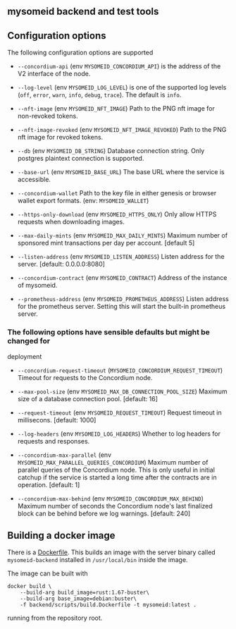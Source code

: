 ## mysomeid backend and test tools

## Configuration options

The following configuration options are supported

- `--concordium-api` (env `MYSOMEID_CONCORDIUM_API`) is the address of the V2
  interface of the node.

- `--log-level` (env `MYSOMEID_LOG_LEVEL`) is one of the supported log levels
  (`off`, `error`, `warn`, `info`, `debug`, `trace`). The default is `info`.

- `--nft-image` (env `MYSOMEID_NFT_IMAGE`) Path to the PNG nft image for
      non-revoked tokens.

- `--nft-image-revoked` (env `MYSOMEID_NFT_IMAGE_REVOKED`) Path to the PNG nft image for revoked tokens.

- `--db` (env `MYSOMEID_DB_STRING`) Database connection string. Only postgres
  plaintext connection is supported.

- `--base-url` (env `MYSOMEID_BASE_URL`) The base URL where the service is accessible.

- `--concordium-wallet` Path to the key file in either genesis or browser wallet
  export formats. (env: `MYSOMEID_WALLET`)

- `--https-only-download` (env `MYSOMEID_HTTPS_ONLY`)
   Only allow HTTPS requests when downloading images.

- `--max-daily-mints` (env `MYSOMEID_MAX_DAILY_MINTS`) Maximum number of
  sponsored mint transactions per day per account. [default 5]

- `--listen-address` (env `MYSOMEID_LISTEN_ADDRESS`) Listen address for the
  server. [default: 0.0.0.0:8080]

- `--concordium-contract` (env `MYSOMEID_CONTRACT`)
  Address of the instance of mysomeid.

- `--prometheus-address` (env `MYSOMEID_PROMETHEUS_ADDRESS`) Listen address for
  the prometheus server. Setting this will start the built-in prometheus server.

### The following options have sensible defaults but might be changed for
  deployment

- `--concordium-request-timeout` (`MYSOMEID_CONCORDIUM_REQUEST_TIMEOUT`) Timeout
  for requests to the Concordium node.

- `--max-pool-size` (env `MYSOMEID_MAX_DB_CONNECTION_POOL_SIZE`) Maximum size of
  a database connection pool. [default: 16]

- `--request-timeout` (env `MYSOMEID_REQUEST_TIMEOUT`) Request timeout in
      millisecons. [default: 1000]

- `--log-headers` (env `MYSOMEID_LOG_HEADERS`)
  Whether to log headers for requests and responses.

- `--concordium-max-parallel` (env `MYSOMEID_MAX_PARALLEL_QUERIES_CONCORDIUM`)
  Maximum number of parallel queries of the Concordium node. This is only useful
  in initial catchup if the service is started a long time after the contracts
  are in operation. [default: 1]

- `--concordium-max-behind` (env `MYSOMEID_CONCORDIUM_MAX_BEHIND`) Maximum
  number of seconds the Concordium node's last finalized block can be behind
  before we log warnings. [default: 240]


## Building a docker image

There is a [Dockerfile](./scripts/build.Dockerfile). This builds an image with
the server binary called `mysomeid-backend` installed in `/usr/local/bin` inside
the image.

The image can be built with
```
docker build \
    --build-arg build_image=rust:1.67-buster\
    --build-arg base_image=debian:buster\
    -f backend/scripts/build.Dockerfile -t mysomeid:latest .
```
running from the repository root.
